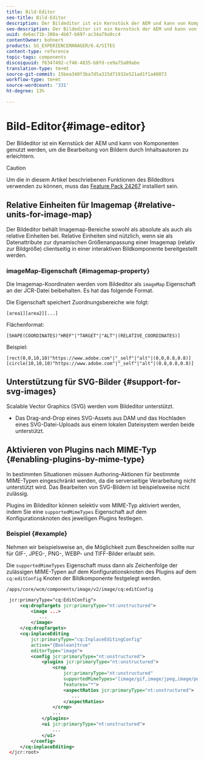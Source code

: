 ```yaml
---
title: Bild-Editor
seo-title: Bild-Editor
description: Der Bildeditor ist ein Kernstück der AEM und kann von Komponenten genutzt werden, um die Bearbeitung von Bildern durch Inhaltsautoren zu erleichtern.
seo-description: Der Bildeditor ist ein Kernstück der AEM und kann von Komponenten genutzt werden, um die Bearbeitung von Bildern durch Inhaltsautoren zu erleichtern.
uuid: de6ac71b-380a-4b67-b697-ac34a79a9cc4
contentOwner: bohnert
products: SG_EXPERIENCEMANAGER/6.4/SITES
content-type: reference
topic-tags: components
discoiquuid: f6347492-cf48-4835-b8fd-ce9a75a09abe
translation-type: tm+mt
source-git-commit: 15bea340f3ba7d5a315d71932e521ad1f1a40073
workflow-type: tm+mt
source-wordcount: '331'
ht-degree: 13%

---
```



# Bild-Editor{#image-editor}

Der Bildeditor ist ein Kernstück der AEM und kann von Komponenten genutzt werden, um die Bearbeitung von Bildern durch Inhaltsautoren zu erleichtern.

>[!CAUTION]
>
>Um die in diesem Artikel beschriebenen Funktionen des Bildeditors verwenden zu können, muss das [Feature Pack 24267](https://www.adobeaemcloud.com/content/marketplace/marketplaceProxy.html?packagePath=/content/companies/public/adobe/packages/cq640/featurepack/cq-6.4.0-featurepack-24267) installiert sein.

## Relative Einheiten für Imagemap {#relative-units-for-image-map}

Der Bildeditor behält Imagemap-Bereiche sowohl als absolute als auch als relative Einheiten bei. Relative Einheiten sind nützlich, wenn sie als Datenattribute zur dynamischen Größenanpassung einer Imagemap (relativ zur Bildgröße) clientseitig in einer interaktiven Bildkomponente bereitgestellt werden.

### imageMap-Eigenschaft {#imagemap-property}

Die Imagemap-Koordinaten werden vom Bildeditor als `imageMap` Eigenschaft an der JCR-Datei beibehalten. Es hat das folgende Format.

Die Eigenschaft speichert Zuordnungsbereiche wie folgt:

`[area1][area2][...]`

Flächenformat:

`[SHAPE(COORDINATES)"HREF"|"TARGET"|"ALT"|(RELATIVE_COORDINATES)]`

Beispiel:

`[rect(0,0,10,10)"https://www.adobe.com"|"_self"|"alt"|(0,0,0.8,0.8)]`
`[circle(10,10,10)"https://www.adobe.com"|"_self"|"alt"|(0.8,0.8,0.8)]`

## Unterstützung für SVG-Bilder {#support-for-svg-images}

Scalable Vector Graphics (SVG) werden vom Bildeditor unterstützt.

* Das Drag-and-Drop eines SVG-Assets aus DAM und das Hochladen eines SVG-Datei-Uploads aus einem lokalen Dateisystem werden beide unterstützt.

## Aktivieren von Plugins nach MIME-Typ {#enabling-plugins-by-mime-type}

In bestimmten Situationen müssen Authoring-Aktionen für bestimmte MIME-Typen eingeschränkt werden, da die serverseitige Verarbeitung nicht unterstützt wird. Das Bearbeiten von SVG-Bildern ist beispielsweise nicht zulässig.

Plugins im Bildeditor können selektiv vom MIME-Typ aktiviert werden, indem Sie eine `supportedMimeTypes` Eigenschaft auf dem Konfigurationsknoten des jeweiligen Plugins festlegen.

### Beispiel {#example}

Nehmen wir beispielsweise an, die Möglichkeit zum Beschneiden sollte nur für GIF-, JPEG-, PNG-, WEBP- und TIFF-Bilder erlaubt sein.

Die `supportedMimeTypes` Eigenschaft muss dann als Zeichenfolge der zulässigen MIME-Typen auf dem Konfigurationsknoten des Plugins auf dem `cq:editConfig` Knoten der Bildkomponente festgelegt werden.

`/apps/core/wcm/components/image/v2/image/cq:editConfig`

```xml
 jcr:primaryType="cq:EditConfig">
     <cq:dropTargets jcr:primaryType="nt:unstructured">
         <image ...>
            ...
         </image>
     </cq:dropTargets>
     <cq:inplaceEditing
         jcr:primaryType="cq:InplaceEditingConfig"
         active="{Boolean}true"
         editorType="image">
         <config jcr:primaryType="nt:unstructured">
             <plugins jcr:primaryType="nt:unstructured">
                 <crop
                     jcr:primaryType="nt:unstructured"
                     supportedMimeTypes="[image/gif,image/jpeg,image/png,image/webp,image/tiff]"
                     features="*">
                     <aspectRatios jcr:primaryType="nt:unstructured">
                        ...
                     </aspectRatios>
                 </crop>
                 ...
             </plugins>
             <ui jcr:primaryType="nt:unstructured">
                 ...
             </ui>
         </config>
     </cq:inplaceEditing>
 </jcr:root>
```

